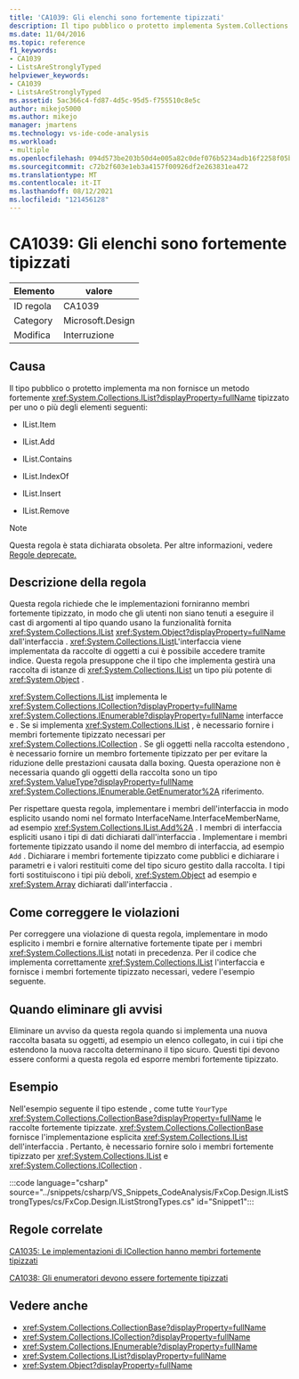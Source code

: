 ```yaml
---
title: 'CA1039: Gli elenchi sono fortemente tipizzati'
description: Il tipo pubblico o protetto implementa System.Collections.IList, ma non fornisce un metodo fortemente tipizzato.
ms.date: 11/04/2016
ms.topic: reference
f1_keywords:
- CA1039
- ListsAreStronglyTyped
helpviewer_keywords:
- CA1039
- ListsAreStronglyTyped
ms.assetid: 5ac366c4-fd87-4d5c-95d5-f755510c8e5c
author: mikejo5000
ms.author: mikejo
manager: jmartens
ms.technology: vs-ide-code-analysis
ms.workload:
- multiple
ms.openlocfilehash: 094d573be203b50d4e005a82c0def076b5234adb16f2258f05b2d811b8d9f870
ms.sourcegitcommit: c72b2f603e1eb3a4157f00926df2e263831ea472
ms.translationtype: MT
ms.contentlocale: it-IT
ms.lasthandoff: 08/12/2021
ms.locfileid: "121456128"
---
```

# <a name="ca1039-lists-are-strongly-typed"></a>CA1039: Gli elenchi sono fortemente tipizzati

|Elemento|valore|
|-|-|
|ID regola|CA1039|
|Category|Microsoft.Design|
|Modifica|Interruzione|

## <a name="cause"></a>Causa

Il tipo pubblico o protetto implementa ma non fornisce un metodo fortemente <xref:System.Collections.IList?displayProperty=fullName> tipizzato per uno o più degli elementi seguenti:

- IList.Item

- IList.Add

- IList.Contains

- IList.IndexOf

- IList.Insert

- IList.Remove

> [!NOTE]
> Questa regola è stata dichiarata obsoleta. Per altre informazioni, vedere [Regole deprecate.](fxcop-unported-deprecated-rules.md)

## <a name="rule-description"></a>Descrizione della regola

Questa regola richiede che le implementazioni forniranno membri fortemente tipizzato, in modo che gli utenti non siano tenuti a eseguire il cast di argomenti al tipo quando usano la funzionalità fornita <xref:System.Collections.IList> <xref:System.Object?displayProperty=fullName> dall'interfaccia . <xref:System.Collections.IList>L'interfaccia viene implementata da raccolte di oggetti a cui è possibile accedere tramite indice. Questa regola presuppone che il tipo che implementa gestirà una raccolta di istanze di <xref:System.Collections.IList> un tipo più potente di <xref:System.Object> .

<xref:System.Collections.IList> implementa le <xref:System.Collections.ICollection?displayProperty=fullName> <xref:System.Collections.IEnumerable?displayProperty=fullName> interfacce e . Se si implementa <xref:System.Collections.IList> , è necessario fornire i membri fortemente tipizzato necessari per <xref:System.Collections.ICollection> . Se gli oggetti nella raccolta estendono , è necessario fornire un membro fortemente tipizzato per per evitare la riduzione delle prestazioni causata dalla boxing. Questa operazione non è necessaria quando gli oggetti della raccolta sono un tipo <xref:System.ValueType?displayProperty=fullName> <xref:System.Collections.IEnumerable.GetEnumerator%2A> riferimento.

Per rispettare questa regola, implementare i membri dell'interfaccia in modo esplicito usando nomi nel formato InterfaceName.InterfaceMemberName, ad esempio <xref:System.Collections.IList.Add%2A> . I membri di interfaccia espliciti usano i tipi di dati dichiarati dall'interfaccia . Implementare i membri fortemente tipizzato usando il nome del membro di interfaccia, ad esempio `Add` . Dichiarare i membri fortemente tipizzato come pubblici e dichiarare i parametri e i valori restituiti come del tipo sicuro gestito dalla raccolta. I tipi forti sostituiscono i tipi più deboli, <xref:System.Object> ad esempio e <xref:System.Array> dichiarati dall'interfaccia .

## <a name="how-to-fix-violations"></a>Come correggere le violazioni
Per correggere una violazione di questa regola, implementare in modo esplicito i membri e fornire alternative fortemente tipate per i membri <xref:System.Collections.IList> notati in precedenza. Per il codice che implementa correttamente <xref:System.Collections.IList> l'interfaccia e fornisce i membri fortemente tipizzato necessari, vedere l'esempio seguente.

## <a name="when-to-suppress-warnings"></a>Quando eliminare gli avvisi
Eliminare un avviso da questa regola quando si implementa una nuova raccolta basata su oggetti, ad esempio un elenco collegato, in cui i tipi che estendono la nuova raccolta determinano il tipo sicuro. Questi tipi devono essere conformi a questa regola ed esporre membri fortemente tipizzato.

## <a name="example"></a>Esempio
Nell'esempio seguente il tipo estende , come tutte `YourType` <xref:System.Collections.CollectionBase?displayProperty=fullName> le raccolte fortemente tipizzate. <xref:System.Collections.CollectionBase> fornisce l'implementazione esplicita <xref:System.Collections.IList> dell'interfaccia . Pertanto, è necessario fornire solo i membri fortemente tipizzato per <xref:System.Collections.IList> e <xref:System.Collections.ICollection> .

:::code language="csharp" source="../snippets/csharp/VS_Snippets_CodeAnalysis/FxCop.Design.IListStrongTypes/cs/FxCop.Design.IListStrongTypes.cs" id="Snippet1":::

## <a name="related-rules"></a>Regole correlate
[CA1035: Le implementazioni di ICollection hanno membri fortemente tipizzati](../code-quality/ca1035.md)

[CA1038: Gli enumeratori devono essere fortemente tipizzati](../code-quality/ca1038.md)

## <a name="see-also"></a>Vedere anche

- <xref:System.Collections.CollectionBase?displayProperty=fullName>
- <xref:System.Collections.ICollection?displayProperty=fullName>
- <xref:System.Collections.IEnumerable?displayProperty=fullName>
- <xref:System.Collections.IList?displayProperty=fullName>
- <xref:System.Object?displayProperty=fullName>
